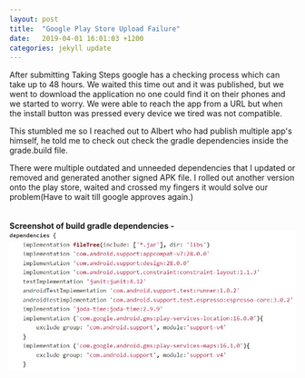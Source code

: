 ```yaml
---
layout: post
title:  "Google Play Store Upload Failure"
date:   2019-04-01 16:01:03 +1200
categories: jekyll update
---
```


After submitting Taking Steps google has a checking process which can take up to 48 hours. We waited this time out and it was published, but we went to download the application no one could find it on their phones and we started to worry. We were able to reach the app from a URL but when the install button was pressed every device we tired was not compatible.

This stumbled me so I reached out to Albert who had publish multiple app's himself, he told me to check out check the gradle dependencies inside the grade.build file.

There were multiple outdated and unneeded dependencies that I updated or removed and generated another signed APK file. I rolled out another version onto the play store, waited and crossed my fingers it would solve our problem(Have to wait till google approves again.)
<br><br><br>
**Screenshot of build gradle dependencies -**<br>
![](/assets/depen.jpg)